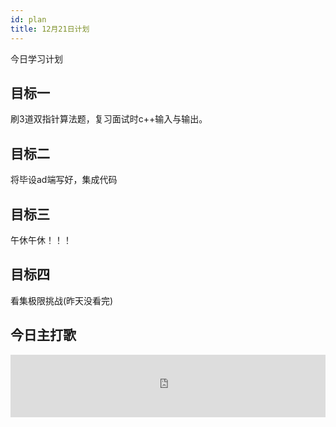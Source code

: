 ```yaml
---
id: plan
title: 12月21日计划
---
```


今日学习计划

## 目标一

刷3道双指针算法题，复习面试时c++输入与输出。


## 目标二 

将毕设ad端写好，集成代码

## 目标三

午休午休！！！

## 目标四

看集极限挑战(昨天没看完)

## 今日主打歌
<iframe frameborder="no" border="0" marginwidth="0" marginheight="0" width="100%" height="100" src="https://music.163.com/outchain/player?type=2&amp;id=1926220336&amp;auto=1&amp;height=100"></iframe>
